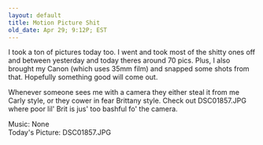 ```yaml
---
layout: default
title: Motion Picture Shit
old_date: Apr 29; 9:12P; EST
---
```


I took a ton of pictures today too. I went and took most of the shitty ones
off and between yesterday and today theres around 70 pics. Plus, I also
brought my Canon (which uses 35mm film) and snapped some shots from that.
Hopefully something good will come out.

Whenever someone sees me with a camera they either steal it from me Carly
style, or they cower in fear Brittany style. Check out DSC01857.JPG where poor
lil' Brit is jus' too bashful fo' the camera.

Music: None  
Today's Picture: DSC01857.JPG
